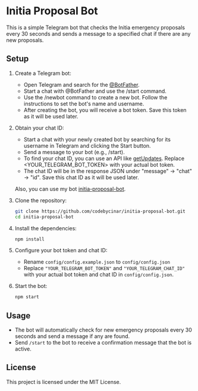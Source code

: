 # Initia Proposal Bot

This is a simple Telegram bot that checks the Initia emergency proposals every 30 seconds and sends a message to a specified chat if there are any new proposals.

## Setup

1. Create a Telegram bot:
   - Open Telegram and search for the [@BotFather](https://t.me/BotFather).
   - Start a chat with @BotFather and use the /start command.
   - Use the /newbot command to create a new bot. Follow the instructions to set the bot's name and username.
   - After creating the bot, you will receive a bot token. Save this token as it will be used later.

2. Obtain your chat ID:
   - Start a chat with your newly created bot by searching for its username in Telegram and clicking the Start button.
   - Send a message to your bot (e.g., /start).
   - To find your chat ID, you can use an API like [getUpdates](https://api.telegram.org/bot<YOUR_TELEGRAM_BOT_TOKEN>/getUpdates). Replace <YOUR_TELEGRAM_BOT_TOKEN> with your actual bot token.
   - The chat ID will be in the response JSON under "message" -> "chat" -> "id". Save this chat ID as it will be used later.
     
   Also, you can use my bot [initia-proposal-bot](https://t.me/initia_proposal_bot).
 
3. Clone the repository:
   ```sh
   git clone https://github.com/codebycinar/initia-proposal-bot.git
   cd initia-proposal-bot
   ```

4. Install the dependencies:
   ```sh
   npm install
   ```

5. Configure your bot token and chat ID:
   - Rename `config/config.example.json` to `config/config.json`
   - Replace `"YOUR_TELEGRAM_BOT_TOKEN"` and `"YOUR_TELEGRAM_CHAT_ID"` with your actual bot token and chat ID in `config/config.json`.

6. Start the bot:
   ```sh
   npm start
   ```

## Usage

- The bot will automatically check for new emergency proposals every 30 seconds and send a message if any are found.
- Send `/start` to the bot to receive a confirmation message that the bot is active.

## License

This project is licensed under the MIT License.
